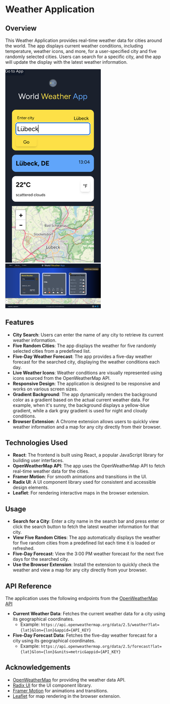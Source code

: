 # Weather Application

## Overview

This Weather Application provides real-time weather data for cities around the world. The app displays current weather conditions, including temperature, weather icons, and more, for a user-specified city and five randomly selected cities. Users can search for a specific city, and the app will update the display with the latest weather information.

<img width="300" alt="Extension Screenshot 1" src="https://github.com/ilsegaertner/world-weather/blob/main/src/assets/screenshots/screenshot.png?raw=true" />
<img width="300" alt="Extension Screenshot 1" src="https://github.com/ilsegaertner/world-weather/blob/main/src/assets/screenshots/screenshot2.png?raw=true" />

## Features

- **City Search**: Users can enter the name of any city to retrieve its current weather information.
- **Five Random Cities**: The app displays the weather for five randomly selected cities from a predefined list.
- **Five-Day Weather Forecast**: The app provides a five-day weather forecast for the searched city, displaying the weather conditions each day.
- **Live Weather Icons**: Weather conditions are visually represented using icons sourced from the OpenWeatherMap API.
- **Responsive Design**: The application is designed to be responsive and works on various screen sizes.
- **Gradient Background**: The app dynamically renders the background color as a gradient based on the actual current weather data. For example, when it's sunny, the background displays a yellow-blue gradient, while a dark gray gradient is used for night and cloudy conditions.
- **Browser Extension**: A Chrome extension allows users to quickly view weather information and a map for any city directly from their browser.

## Technologies Used

- **React**: The frontend is built using React, a popular JavaScript library for building user interfaces.
- **OpenWeatherMap API**: The app uses the OpenWeatherMap API to fetch real-time weather data for the cities.
- **Framer Motion**: For smooth animations and transitions in the UI.
- **Radix UI**: A UI component library used for consistent and accessible design elements.
- **Leaflet**: For rendering interactive maps in the browser extension.

## Usage

- **Search for a City**: Enter a city name in the search bar and press enter or click the search button to fetch the latest weather information for that city.
- **View Five Random Cities**: The app automatically displays the weather for five random cities from a predefined list each time it is loaded or refreshed.
- **Five-Day Forecast**: View the 3:00 PM weather forecast for the next five days for the searched city.
- **Use the Browser Extension**: Install the extension to quickly check the weather and view a map for any city directly from your browser.

## API Reference

The application uses the following endpoints from the
<a href="https://openweathermap.org/api" target="_blank">OpenWeatherMap API</a>

- **Current Weather Data**: Fetches the current weather data for a city using its geographical coordinates.
  - Example: `https://api.openweathermap.org/data/2.5/weather?lat={lat}&lon={lon}&appid={API_KEY}`
- **Five-Day Forecast Data**: Fetches the five-day weather forecast for a city using its geographical coordinates.
  - Example: `https://api.openweathermap.org/data/2.5/forecast?lat={lat}&lon={lon}&units=metric&appid={API_KEY}`

## Acknowledgements

- <a href="https://openweathermap.org/" target="_blank">OpenWeatherMap</a> for providing the weather data API.
- <a href="https://radix-ui.com/" target="_blank">Radix UI</a> for the UI component library.
- <a href="https://www.framer.com/motion/" target="_blank">Framer Motion</a> for animations and transitions.
- <a href="https://leafletjs.com/" target="_blank">Leaflet</a> for map rendering in the browser extension.
